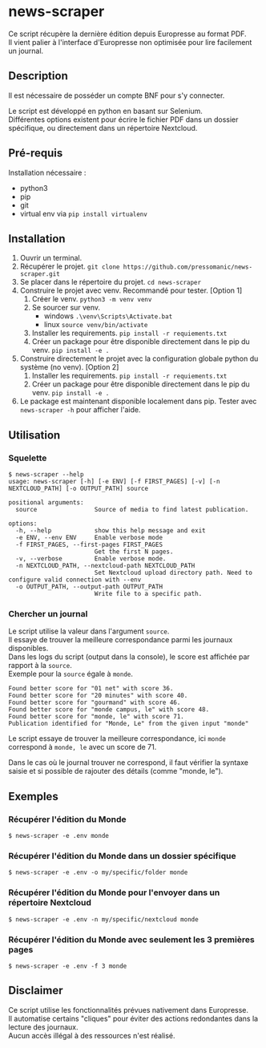 # news-scraper 

Ce script récupère la dernière édition depuis Europresse au format PDF.  
Il vient palier à l'interface d'Europresse non optimisée pour lire facilement un journal. 

## Description

Il est nécessaire de posséder un compte BNF pour s'y connecter.  

Le script est développé en python en basant sur Selenium.  
Différentes options existent pour écrire le fichier PDF dans un dossier spécifique, ou directement dans un répertoire Nextcloud.

## Pré-requis

Installation nécessaire :
* python3
* pip
* git
* virtual env via `pip install virtualenv`

## Installation
1. Ouvrir un terminal.
2. Récupérer le projet. `git clone https://github.com/pressomanic/news-scraper.git`
3. Se placer dans le répertoire du projet. `cd news-scraper`
4. Construire le projet avec venv. Recommandé pour tester. [Option 1]
   1. Créer le venv. `python3 -m venv venv`
   2. Se sourcer sur venv. 
      * windows `.\venv\Scripts\Activate.bat`
      * linux `source venv/bin/activate`
   3. Installer les requirements. `pip install -r requiements.txt`
   4. Créer un package pour être disponible directement dans le pip du venv. `pip install -e . ` 
5. Construire directement le projet avec la configuration globale python du système (no venv). [Option 2]
   1. Installer les requirements. `pip install -r requiements.txt`
   2. Créer un package pour être disponible directement dans le pip du venv. `pip install -e . ` 
6. Le package est maintenant disponible localement dans pip. Tester avec `news-scraper -h` pour afficher l'aide.




## Utilisation

### Squelette
```shell
$ news-scraper --help                
usage: news-scraper [-h] [-e ENV] [-f FIRST_PAGES] [-v] [-n NEXTCLOUD_PATH] [-o OUTPUT_PATH] source

positional arguments:
  source                Source of media to find latest publication.

options:
  -h, --help            show this help message and exit
  -e ENV, --env ENV     Enable verbose mode
  -f FIRST_PAGES, --first-pages FIRST_PAGES
                        Get the first N pages.
  -v, --verbose         Enable verbose mode.
  -n NEXTCLOUD_PATH, --nextcloud-path NEXTCLOUD_PATH
                        Set Nextcloud upload directory path. Need to configure valid connection with --env
  -o OUTPUT_PATH, --output-path OUTPUT_PATH
                        Write file to a specific path.
```

### Chercher un journal
Le script utilise la valeur dans l'argument `source`.  
Il essaye de trouver la meilleure correspondance parmi les journaux disponibles.  
Dans les logs du script (output dans la console), le score est affichée par rapport à la `source`.  
Exemple pour la `source` égale à `monde`. 
```text
Found better score for "01 net" with score 36.
Found better score for "20 minutes" with score 40.
Found better score for "gourmand" with score 46.
Found better score for "monde campus, le" with score 48.
Found better score for "monde, le" with score 71.
Publication identified for "Monde, Le" from the given input "monde"
```
Le script essaye de trouver la meilleure correspondance, ici `monde` correspond à `monde, le` avec un score de 71.  

Dans le cas où le journal trouver ne correspond, il faut vérifier la syntaxe saisie et si possible de rajouter des détails (comme "monde, le").



## Exemples

### Récupérer l'édition du Monde
```shell
$ news-scraper -e .env monde
```

### Récupérer l'édition du Monde dans un dossier spécifique
```shell
$ news-scraper -e .env -o my/specific/folder monde
```

### Récupérer l'édition du Monde pour l'envoyer dans un répertoire Nextcloud
```shell
$ news-scraper -e .env -n my/specific/nextcloud monde
```

### Récupérer l'édition du Monde avec seulement les 3 premières pages
```shell
$ news-scraper -e .env -f 3 monde
```

## Disclaimer

Ce script utilise les fonctionnalités prévues nativement dans Europresse.  
Il automatise certains "cliques" pour éviter des actions redondantes dans la lecture des journaux.  
Aucun accès illégal à des ressources n'est réalisé. 
